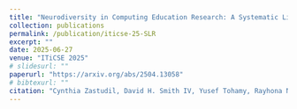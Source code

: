 ```yaml
---
title: "Neurodiversity in Computing Education Research: A Systematic Literature Review"
collection: publications
permalink: /publication/iticse-25-SLR
excerpt: ""
date: 2025-06-27
venue: "ITiCSE 2025"
# slidesurl: ""
paperurl: "https://arxiv.org/abs/2504.13058"
# bibtexurl: ""
citation: "Cynthia Zastudil, David H. Smith IV, Yusef Tohamy, Rayhona Nasimova, Gavin Montross, and Stephen MacNeil. 2025. Neurodiversity in Computing Education Research: A Systematic Literature Review. In Proceedings of the 30th ACM Conference on Innovation and Technology in Computer Science Education V. 1 (ITiCSE 2025), June 27-July 2, 2025, Nijmegen, Netherlands. ACM, New York, NY, USA, 7 pages. https://doi.org/10.1145/3724363.3729088 (Pre-print) https://arxiv.org/abs/2504.13058"
---
```

